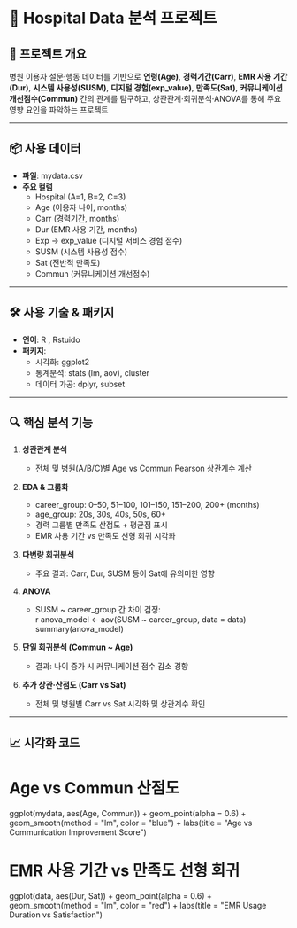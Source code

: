 # 🏥 Hospital Data 분석 프로젝트

## 🧩 프로젝트 개요
병원 이용자 설문·행동 데이터를 기반으로 
**연령(Age)**, **경력기간(Carr)**, **EMR 사용 기간(Dur)**, **시스템 사용성(SUSM)**,
**디지털 경험(exp_value)**, **만족도(Sat)**,
**커뮤니케이션 개선점수(Commun)**  간의 관계를 탐구하고, 상관관계·회귀분석·ANOVA를 통해 주요 영향 요인을 파악하는 프로젝트

---

## 📦 사용 데이터
- **파일**: mydata.csv  
- **주요 컬럼**  
  - Hospital (A=1, B=2, C=3)  
  - Age (이용자 나이, months)  
  - Carr (경력기간, months)  
  - Dur (EMR 사용 기간, months)  
  - Exp → exp_value (디지털 서비스 경험 점수)  
  - SUSM (시스템 사용성 점수)  
  - Sat (전반적 만족도)  
  - Commun (커뮤니케이션 개선점수)

---

## 🛠️ 사용 기술 & 패키지
- **언어**: R  , Rstuido
- **패키지**:  
  - 시각화: ggplot2  
  - 통계분석: stats (lm, aov), cluster  
  - 데이터 가공: dplyr, subset  
---

## 🔍 핵심 분석 기능

1. **상관관계 분석**  
   - 전체 및 병원(A/B/C)별 Age vs Commun Pearson 상관계수 계산  

2. **EDA & 그룹화**  
   - career_group: 0–50, 51–100, 101–150, 151–200, 200+ (months)  
   - age_group: 20s, 30s, 40s, 50s, 60+  
   - 경력 그룹별 만족도 산점도 + 평균점 표시  
   - EMR 사용 기간 vs 만족도 선형 회귀 시각화

3. **다변량 회귀분석**  
   - 주요 결과: Carr, Dur, SUSM 등이 Sat에 유의미한 영향

4. **ANOVA**  
   - SUSM ~ career_group 간 차이 검정:  
r
     anova_model <- aov(SUSM ~ career_group, data = data)
     summary(anova_model)


5. **단일 회귀분석 (Commun ~ Age)**  
   - 결과: 나이 증가 시 커뮤니케이션 점수 감소 경향

6. **추가 상관·산점도 (Carr vs Sat)**  
   - 전체 및 병원별 Carr vs Sat 시각화 및 상관계수 확인

---

## 📈 시각화 코드

# Age vs Commun 산점도
ggplot(mydata, aes(Age, Commun)) +
  geom_point(alpha = 0.6) +
  geom_smooth(method = "lm", color = "blue") +
  labs(title = "Age vs Communication Improvement Score")

# EMR 사용 기간 vs 만족도 선형 회귀
ggplot(data, aes(Dur, Sat)) +
  geom_point(alpha = 0.6) +
  geom_smooth(method = "lm", color = "red") +
  labs(title = "EMR Usage Duration vs Satisfaction")
